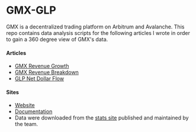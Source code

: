 # GMX-GLP

GMX is a decentralized trading platform on Arbitrum and Avalanche. This repo 
contains data analysis scripts for the following articles I wrote in order to 
gain a 360 degree view of GMX's data.

#### Articles

* [GMX Revenue Growth](https://coindataschool.substack.com/p/gmx-revenue-growth?r=1ly8yy&s=w&utm_campaign=post&utm_medium=web)
* [GMX Revenue Breakdown](https://coindataschool.substack.com/p/gmx-revenue-breakdown?r=1ly8yy&s=w&utm_campaign=post&utm_medium=web)
* [GLP Net Dollar Flow](https://coindataschool.substack.com/p/glp-net-dollar-flow?r=1ly8yy&s=w&utm_campaign=post&utm_medium=web)

#### Sites

* [Website](https://gmx.io/)
* [Documentation](https://gmxio.gitbook.io/)
* Data were downloaded from the [stats site](https://stats.gmx.io) published
and maintained by the team.